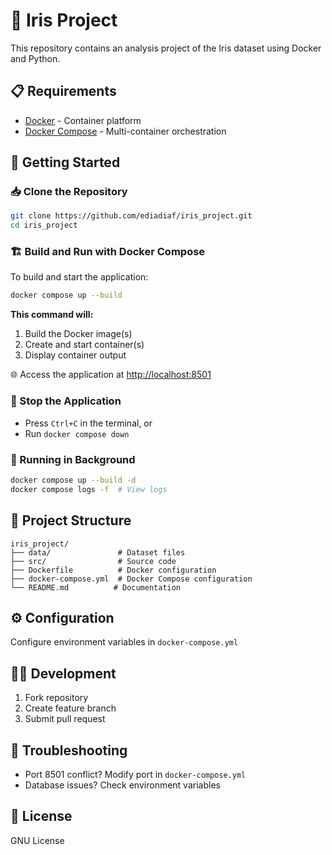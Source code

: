 # 🌸 Iris Project

This repository contains an analysis project of the Iris dataset using Docker and Python.

## 📋 Requirements

- [Docker](https://www.docker.com/get-started) - Container platform
- [Docker Compose](https://docs.docker.com/compose/install/) - Multi-container orchestration

## 🚀 Getting Started

### 📥 Clone the Repository

```bash
git clone https://github.com/ediadiaf/iris_project.git
cd iris_project
```

### 🏗️ Build and Run with Docker Compose

To build and start the application:

```bash
docker compose up --build
```

**This command will:**
1. Build the Docker image(s)
2. Create and start container(s)
3. Display container output

🌐 Access the application at [http://localhost:8501](http://localhost:8501)

### 🛑 Stop the Application

- Press `Ctrl+C` in the terminal, or
- Run `docker compose down`

### 🔄 Running in Background

```bash
docker compose up --build -d
docker compose logs -f  # View logs
```

## 📁 Project Structure

```
iris_project/
├── data/               # Dataset files
├── src/                # Source code
├── Dockerfile          # Docker configuration
├── docker-compose.yml  # Docker Compose configuration
└── README.md          # Documentation
```

## ⚙️ Configuration

Configure environment variables in `docker-compose.yml`

## 👩‍💻 Development

1. Fork repository
2. Create feature branch
3. Submit pull request

## 🔧 Troubleshooting

- Port 8501 conflict? Modify port in `docker-compose.yml`
- Database issues? Check environment variables

## 📄 License

GNU License

